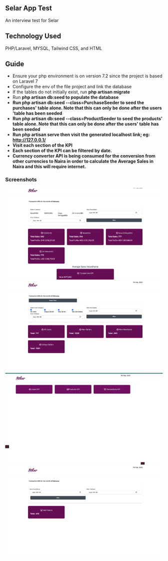 ## Selar App Test

An interview test for Selar


## Technology Used
PHP/Laravel, MYSQL, Tailwind CSS, and HTML

## Guide
- Ensure your php environment is on version 7.2 since the project is based on Laravel 7
- Configure the env of the file project and link the database
- If the tables do not initially exist, run  <b>php artisan migrate</b>
- Run <b>php artisan db:seed <b> to populate the database
- Run <b> php artisan db:seed --class=PurchaseSeeder <b> to seed the purchases' table alone. Note that this can only be done after the users 'table has been seeded
- Run <b> php artisan db:seed --class=ProductSeeder <b> to seed the products' table alone. Note that this can only be done after the users' table has been seeded
- Run php artisan serve then visit the generated localhost link; eg: <link>http://127.0.0.1/ <link>
- Visit each section of the KPI
- Each section of the KPI can be filtered by date.
- Currency converter API is being consumed for the conversion from other currencies to Naira in order to calculate the Average Sales in Naira and this 
will require internet.


### Screenshots
<img src="public/screenshot-4.png"/>
<img src="public/screenshot-2.png"/>
<img src="public/screenshot-1.png"/>
<img src="public/screenshot-3.png"/>

